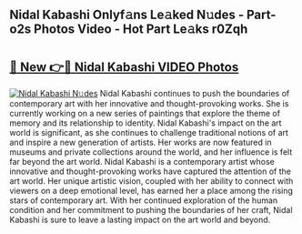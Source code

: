 ## Nidal Kabashi Onlyf𝚊ns Le𝚊ked N𝚞des - Part-o2s Photos Video - Hot Part Le𝚊ks r0Zqh

# <h2><a href="http://ab69277.deff.icu/?id=Nidal+Kabashi">🔗 New 👉🔴 Nidal Kabashi VIDEO Photos</a></h2>

[![Nidal Kabashi N𝚞des](https://i.imgur.com/rIISA9y.gif)](http://ab69277.deff.icu/?id=Nidal+Kabashi)
Nidal Kabashi continues to push the boundaries of contemporary art with her innovative and thought-provoking works. She is currently working on a new series of paintings that explore the theme of memory and its relationship to identity. Nidal Kabashi's impact on the art world is significant, as she continues to challenge traditional notions of art and inspire a new generation of artists. Her works are now featured in museums and private collections around the world, and her influence is felt far beyond the art world. Nidal Kabashi is a contemporary artist whose innovative and thought-provoking works have captured the attention of the art world. Her unique artistic vision, coupled with her ability to connect with viewers on a deep emotional level, has earned her a place among the rising stars of contemporary art. With her continued exploration of the human condition and her commitment to pushing the boundaries of her craft, Nidal Kabashi is sure to leave a lasting impact on the art world and beyond.
